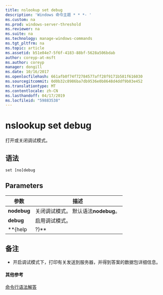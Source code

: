 ```yaml
---
title: nslookup set debug
description: 'Windows 命令主题 * * *- '
ms.custom: na
ms.prod: windows-server-threshold
ms.reviewer: na
ms.suite: na
ms.technology: manage-windows-commands
ms.tgt_pltfrm: na
ms.topic: article
ms.assetid: b51e04e7-5f6f-4183-88bf-5628a506bdab
author: coreyp-at-msft
ms.author: coreyp
manager: dongill
ms.date: 10/16/2017
ms.openlocfilehash: 661afb0f74f72784577aff28f9171b581f616030
ms.sourcegitcommit: 0d0b32c8986ba7db9536e0b8648d4ddf9b03e452
ms.translationtype: MT
ms.contentlocale: zh-CN
ms.lasthandoff: 04/17/2019
ms.locfileid: "59883538"
---
```

# <a name="nslookup-set-debug"></a>nslookup set debug



打开或关闭调试模式。

## <a name="syntax"></a>语法

```
set [no]debug
```

## <a name="parameters"></a>Parameters

|参数|描述|
|---------|-----------|
|**nodebug**|关闭调试模式。 默认语法**nodebug**。|
|**debug**|启用调试模式。|
|**{help | ?}**|显示的短摘要**nslookup**子命令。|

## <a name="remarks"></a>备注

-   开启调试模式下，打印有关发送到服务器，并得到答案的数据包详细信息。

#### <a name="additional-references"></a>其他参考

[命令行语法解答](command-line-syntax-key.md)
